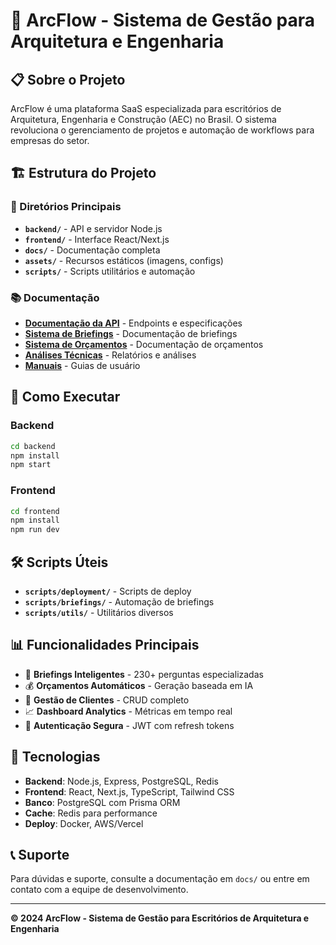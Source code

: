 # 🚀 ArcFlow - Sistema de Gestão para Arquitetura e Engenharia

## 📋 Sobre o Projeto

ArcFlow é uma plataforma SaaS especializada para escritórios de Arquitetura, Engenharia e Construção (AEC) no Brasil. O sistema revoluciona o gerenciamento de projetos e automação de workflows para empresas do setor.

## 🏗️ Estrutura do Projeto

### 📁 Diretórios Principais

- **`backend/`** - API e servidor Node.js
- **`frontend/`** - Interface React/Next.js
- **`docs/`** - Documentação completa
- **`assets/`** - Recursos estáticos (imagens, configs)
- **`scripts/`** - Scripts utilitários e automação

### 📚 Documentação

- **[Documentação da API](docs/api/readme/)** - Endpoints e especificações
- **[Sistema de Briefings](docs/briefings/readme/)** - Documentação de briefings
- **[Sistema de Orçamentos](docs/orcamentos/readme/)** - Documentação de orçamentos
- **[Análises Técnicas](docs/analysis/readme/)** - Relatórios e análises
- **[Manuais](docs/manuals/readme/)** - Guias de usuário

## 🚀 Como Executar

### Backend
```bash
cd backend
npm install
npm start
```

### Frontend
```bash
cd frontend
npm install
npm run dev
```

## 🛠️ Scripts Úteis

- **`scripts/deployment/`** - Scripts de deploy
- **`scripts/briefings/`** - Automação de briefings
- **`scripts/utils/`** - Utilitários diversos

## 📊 Funcionalidades Principais

- 🧠 **Briefings Inteligentes** - 230+ perguntas especializadas
- 💰 **Orçamentos Automáticos** - Geração baseada em IA
- 👥 **Gestão de Clientes** - CRUD completo
- 📈 **Dashboard Analytics** - Métricas em tempo real
- 🔐 **Autenticação Segura** - JWT com refresh tokens

## 🎯 Tecnologias

- **Backend**: Node.js, Express, PostgreSQL, Redis
- **Frontend**: React, Next.js, TypeScript, Tailwind CSS
- **Banco**: PostgreSQL com Prisma ORM
- **Cache**: Redis para performance
- **Deploy**: Docker, AWS/Vercel

## 📞 Suporte

Para dúvidas e suporte, consulte a documentação em `docs/` ou entre em contato com a equipe de desenvolvimento.

---

**© 2024 ArcFlow - Sistema de Gestão para Escritórios de Arquitetura e Engenharia**

